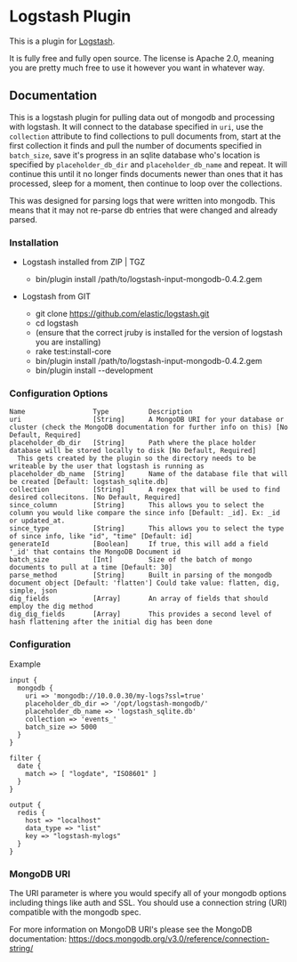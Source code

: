 # Logstash Plugin

This is a plugin for [Logstash](https://github.com/elasticsearch/logstash).

It is fully free and fully open source. The license is Apache 2.0, meaning you are pretty much free to use it however you want in whatever way.

## Documentation

This is a logstash plugin for pulling data out of mongodb and processing with logstash. It will connect to the database specified in `uri`, use the `collection` attribute to find collections to pull documents from, start at the first collection it finds and pull the number of documents specified in `batch_size`, save it's progress in an sqlite database who's location is specified by `placeholder_db_dir` and `placeholder_db_name` and repeat. It will continue this until it no longer finds documents newer than ones that it has processed, sleep for a moment, then continue to loop over the collections.

This was designed for parsing logs that were written into mongodb. This means that it may not re-parse db entries that were changed and already parsed.


### Installation

+ Logstash installed from ZIP | TGZ
  + bin/plugin install /path/to/logstash-input-mongodb-0.4.2.gem

+ Logstash from GIT
  + git clone https://github.com/elastic/logstash.git
  + cd logstash
  + (ensure that the correct jruby is installed for the version of logstash you are installing)
  + rake test:install-core
  + bin/plugin install /path/to/logstash-input-mongodb-0.4.2.gem
  + bin/plugin install --development

### Configuration Options

```
Name                 Type          Description
uri                  [String]      A MongoDB URI for your database or cluster (check the MongoDB documentation for further info on this) [No Default, Required]
placeholder_db_dir   [String]      Path where the place holder database will be stored locally to disk [No Default, Required]
  This gets created by the plugin so the directory needs to be writeable by the user that logstash is running as
placeholder_db_name  [String]      Name of the database file that will be created [Default: logstash_sqlite.db]
collection           [String]      A regex that will be used to find desired collecitons. [No Default, Required]
since_column         [String]      This allows you to select the column you would like compare the since info [Default: _id]. Ex: _id or updated_at.
since_type           [String]      This allows you to select the type of since info, like "id", "time" [Default: id]
generateId           [Boolean]     If true, this will add a field '_id' that contains the MongoDB Document id
batch_size           [Int]         Size of the batch of mongo documents to pull at a time [Default: 30]
parse_method         [String]      Built in parsing of the mongodb document object [Default: 'flatten'] Could take value: flatten, dig, simple, json
dig_fields           [Array]       An array of fields that should employ the dig method
dig_dig_fields       [Array]       This provides a second level of hash flattening after the initial dig has been done
```


### Configuration

Example
```
input {
  mongodb {
    uri => 'mongodb://10.0.0.30/my-logs?ssl=true'
    placeholder_db_dir => '/opt/logstash-mongodb/'
    placeholder_db_name => 'logstash_sqlite.db'
    collection => 'events_'
    batch_size => 5000
  }
}

filter {
  date {
    match => [ "logdate", "ISO8601" ]
  }
}

output {
  redis {
    host => "localhost"
    data_type => "list"
    key => "logstash-mylogs"
  }
}
```

### MongoDB URI

The URI parameter is where you would specify all of your mongodb options including things like auth and SSL. You should use a connection string (URI) compatible with the mongodb spec.

For more information on MongoDB URI's please see the MongoDB documentation: https://docs.mongodb.org/v3.0/reference/connection-string/
